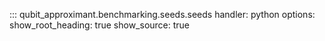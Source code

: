 ::: qubit_approximant.benchmarking.seeds.seeds
    handler: python
    options:
      show_root_heading: true
      show_source: true